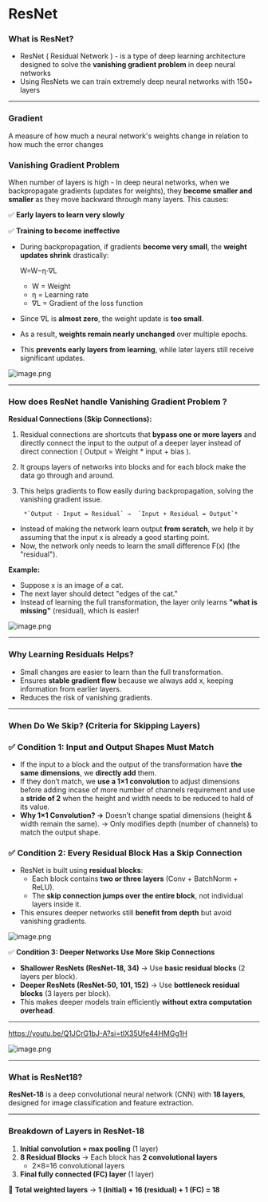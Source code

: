 # ResNet

### What is ResNet?

- ResNet ( Residual Network ) - is a type of deep learning architecture designed to solve the **vanishing gradient problem** in deep neural networks
- Using ResNets we can train extremely deep neural networks with 150+ layers

---

### Gradient

A measure of how much a neural network's weights change in relation to how much the error changes

### Vanishing Gradient Problem

When number of layers is high - In deep neural networks, when we backpropagate gradients (updates for weights), they **become smaller and smaller** as they move backward through many layers. This causes:

✅ **Early layers to learn very slowly**

✅ **Training to become ineffective**

- During backpropagation, if gradients **become very small**, the **weight updates shrink** drastically:
    
    W=W−η⋅∇L
    
    - W = Weight
    - η = Learning rate
    - ∇L = Gradient of the loss function
- Since ∇L is **almost zero**, the weight update is **too small**.
- As a result, **weights remain nearly unchanged** over multiple epochs.
- This **prevents early layers from learning**, while later layers still receive significant updates.

![image.png](050bf616-3d61-48c4-ae61-678072e6bd4e.png)

---

### How does ResNet handle Vanishing Gradient Problem ?

**Residual Connections (Skip Connections):**

1. Residual connections are shortcuts that **bypass one or more layers** and directly connect the input to the output of a deeper layer instead of direct connection ( Output = Weight * input + bias ). 
2. It groups layers of networks into blocks and for each block make the data go through and around.
3. This helps gradients to flow easily during backpropagation, solving the vanishing gradient issue.

        *`Output - Input = Residual` ⇒  `Input + Residual = Output`*

- Instead of making the network learn output **from scratch**, we help it by assuming that the input x is already a good starting point.
- Now, the network only needs to learn the small difference F(x) (the "residual").

**Example:**

- Suppose x is an image of a cat.
- The next layer should detect "edges of the cat."
- Instead of learning the full transformation, the layer only learns **"what is missing"** (residual), which is easier!

![image.png](image.png)

---

### **Why Learning Residuals Helps?**

- Small changes are easier to learn than the full transformation.
- Ensures **stable gradient flow** because we always add x, keeping information from earlier layers.
- Reduces the risk of vanishing gradients.

---

### **When Do We Skip? (Criteria for Skipping Layers)**

### ✅ **Condition 1: Input and Output Shapes Must Match**

- If the input to a block and the output of the transformation have **the same dimensions**, we **directly add** them.
- If they don’t match, we **use a 1×1 convolution** to adjust dimensions before adding incase of more number of channels requirement and use a **stride of 2** when the height and width needs to be reduced to hald of its value.
- **Why 1×1 Convolution?
      →** Doesn’t change spatial dimensions (height & width remain the same).
      → Only modifies depth (number of channels) to match the output shape.
    
    

### ✅ **Condition 2: Every Residual Block Has a Skip Connection**

- ResNet is built using **residual blocks**:
    - Each block contains **two or three layers** (Conv + BatchNorm + ReLU).
    - The **skip connection jumps over the entire block**, not individual layers inside it.
- This ensures deeper networks still **benefit from depth** but avoid vanishing gradients.

![image.png](image%201.png)

✅ **Condition 3: Deeper Networks Use More Skip Connections**

- **Shallower ResNets (ResNet-18, 34)** → Use **basic residual blocks** (2 layers per block).
- **Deeper ResNets (ResNet-50, 101, 152)** → Use **bottleneck residual blocks** (3 layers per block).
- This makes deeper models train efficiently **without extra computation overhead**.

---

https://youtu.be/Q1JCrG1bJ-A?si=tlX35Ufe44HMGg1H

![image.png](image%202.png)

---

### What is ResNet18?

**ResNet-18** is a deep convolutional neural network (CNN) with **18 layers**, designed for image classification and feature extraction.

---

### **Breakdown of Layers in ResNet-18**

1. **Initial convolution + max pooling** (1 layer)
2. **8 Residual Blocks** → Each block has **2 convolutional layers**
    - 2×8=16 convolutional layers
3. **Final fully connected (FC) layer** (1 layer)

📌 **Total weighted layers** → **1 (initial) + 16 (residual) + 1 (FC) = 18**